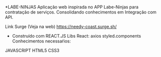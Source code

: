 *LABE-NINJAS
Aplicação web inspirada no APP Labe-Ninjas para contratação de serviços.
Consolidando conhecimentos em Integração com API.

Link Surge (Veja na web)
https://needy-coast.surge.sh/

* Construído com
REACT.JS
Libs React:
axios
styled.components
Conhecimentos necessaŕios:

JAVASCRIPT
HTML5
CSS3




